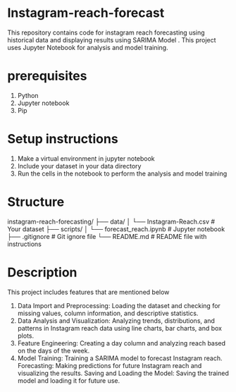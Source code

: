 # Instagram-reach-forecast
This repository contains code for instagram reach forecasting using historical data and displaying results using SARIMA Model . This project uses Jupyter Notebook for analysis and model training. 
# prerequisites
1. Python 
2. Jupyter notebook
3. Pip
# Setup instructions
1. Make a virtual environment in jupyter notebook
2. Include your dataset in your data directory
3. Run the cells in the notebook to perform the analysis and model training
# Structure
instagram-reach-forecasting/
├── data/
│ └── Instagram-Reach.csv # Your dataset
├── scripts/
│ └── forecast_reach.ipynb # Jupyter notebook
├── .gitignore # Git ignore file
└── README.md # README file with instructions
# Description
This project includes features that are mentioned below 
1. Data Import and Preprocessing: 
Loading the dataset and checking for missing values, column information, and descriptive statistics.
2. Data Analysis and Visualization: 
Analyzing trends, distributions, and patterns in Instagram reach data using line charts, bar charts, and box plots.
3. Feature Engineering: 
Creating a day column and analyzing reach based on the days of the week.
4. Model Training: 
Training a SARIMA model to forecast Instagram reach.
Forecasting: Making predictions for future Instagram reach and visualizing the results.
Saving and Loading the Model: Saving the trained model and loading it for future use.
